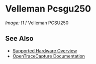 # Velleman Pcsgu250
**Image: \1*
[*
Velleman PCSU250
## See Also
- [Supported Hardware Overview](../supported-hardware.md)
- [OpenTraceCapture Documentation](../../opentracecapture/overview.md)
